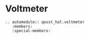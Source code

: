 # Voltmeter

```{eval-rst}
.. automodule:: qosst_hal.voltmeter
   :members:
   :special-members:
```